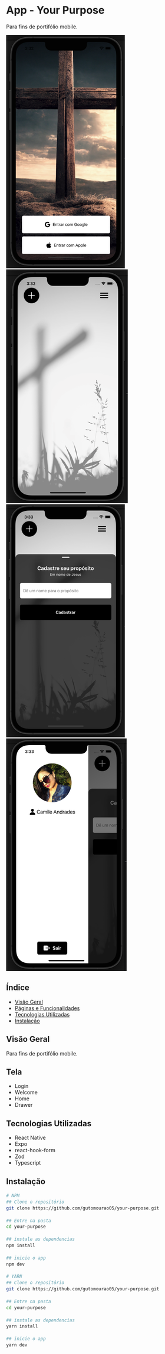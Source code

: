 # App - Your Purpose

Para fins de portifólio mobile.

![Alt text](./assets/view/1.png)
![Alt text](./assets/view/2.png)
![Alt text](./assets/view/3.png)
![Alt text](./assets/view/4.png)

## Índice

- [Visão Geral](#visão-geral)
- [Páginas e Funcionalidades](#Funcionalidades)
- [Tecnologias Utilizadas](#tecnologias-utilizadas)
- [Instalação](#instalação)

## Visão Geral

Para fins de portifólio mobile.

## Tela
 - Login
 - Welcome
 - Home
 - Drawer


## Tecnologias Utilizadas

- React Native
- Expo
- react-hook-form
- Zod
- Typescript

## Instalação

```bash
# NPM
## Clone o repositório
git clone https://github.com/gutomourao05/your-purpose.git

## Entre na pasta
cd your-purpose

## instale as dependencias
npm install

## inicie o app
npm dev

# YARN
## Clone o repositório
git clone https://github.com/gutomourao05/your-purpose.git

## Entre na pasta
cd your-purpose

## instale as dependencias
yarn install

## inicie o app
yarn dev

